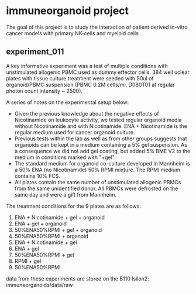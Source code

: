 # immuneorganoid project
The goal of this project is to study the interaction of patient derived in-vitro cancer models with primary NK-cells and myeloid cells.

## experiment_011
A key informative experiment was a test of multiple conditions with unstimulated allogenic PBMC used as dummy effector cells. 
384 well uclear plates with tissue culture treatment were seeded with 50ul of organoid/PBMC suspension (PBMC 0.2M cells/ml, D080T01 at regular photon count intensity ~ 2500). 

A series of notes on the experimental setup below: 
* Given the previous knowledge about the negative effects of Nicotinamide on leukocyte activity, we tested regular organoid media without Nicotinamide and with Nicotinamide. ENA + Nicotinamide is the regular medium used for cancer organoid culture.
* Previous tests within the lab as well as from other groups suggests that organoids can be kept in a medium containing a 5% gel suspension. As a consequence we did not add gel coating, but added 5% BME V2 to the medium in conditions marked with "+gel". 
* The standard medium for organoid co-culture developed in Mannheim is a 50% ENA (no Nicotinamide) 50% RPMI mixture. The RPMI medium contains 10% FCS. 
* All plates contain the same number of unstimulated allogenic PBMCs from the same unidentified donor. All PBMCs were defrosted on the same day and were a gift from Mannheim.

The treatment conditions for the 9 plates are as follows: 
1. ENA + Nicotinamide + gel + organoid
2. ENA  + gel + organoid
3. 50%ENA50%RPMI + gel + organoid
4. 50%ENA50%RPMI + organoid 
5. ENA + Nicotinamide + gel
6. ENA + gel
7. 50%ENA50%RPMI + gel
8. RPMI + gel
9. 50%ENA50%RPMI

data from these experiments are stored on the B110 Isilon2: immuneorganoids/data/raw
